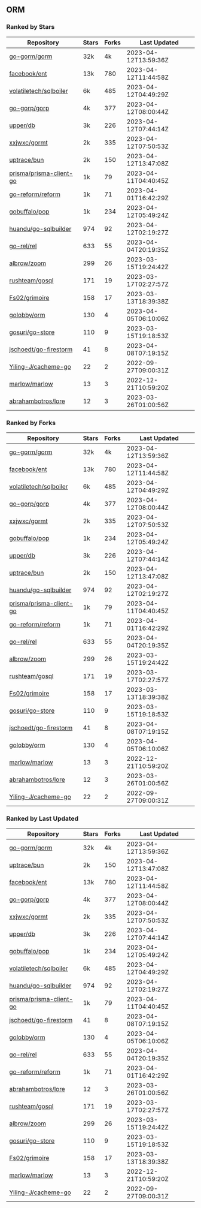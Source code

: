 ## ORM

### Ranked by Stars

| Repository | Stars | Forks | Last Updated |
|------------|-------|-------|--------------|
| [go-gorm/gorm](https://github.com/go-gorm/gorm) | 32k | 4k | 2023-04-12T13:59:36Z |
| [facebook/ent](https://github.com/facebook/ent) | 13k | 780 | 2023-04-12T11:44:58Z |
| [volatiletech/sqlboiler](https://github.com/volatiletech/sqlboiler) | 6k | 485 | 2023-04-12T04:49:29Z |
| [go-gorp/gorp](https://github.com/go-gorp/gorp) | 4k | 377 | 2023-04-12T08:00:44Z |
| [upper/db](https://github.com/upper/db) | 3k | 226 | 2023-04-12T07:44:14Z |
| [xxjwxc/gormt](https://github.com/xxjwxc/gormt) | 2k | 335 | 2023-04-12T07:50:53Z |
| [uptrace/bun](https://github.com/uptrace/bun) | 2k | 150 | 2023-04-12T13:47:08Z |
| [prisma/prisma-client-go](https://github.com/prisma/prisma-client-go) | 1k | 79 | 2023-04-11T04:40:45Z |
| [go-reform/reform](https://github.com/go-reform/reform) | 1k | 71 | 2023-04-01T16:42:29Z |
| [gobuffalo/pop](https://github.com/gobuffalo/pop) | 1k | 234 | 2023-04-12T05:49:24Z |
| [huandu/go-sqlbuilder](https://github.com/huandu/go-sqlbuilder) | 974 | 92 | 2023-04-12T02:19:27Z |
| [go-rel/rel](https://github.com/go-rel/rel) | 633 | 55 | 2023-04-04T20:19:35Z |
| [albrow/zoom](https://github.com/albrow/zoom) | 299 | 26 | 2023-03-15T19:24:42Z |
| [rushteam/gosql](https://github.com/rushteam/gosql) | 171 | 19 | 2023-03-17T02:27:57Z |
| [Fs02/grimoire](https://github.com/Fs02/grimoire) | 158 | 17 | 2023-03-13T18:39:38Z |
| [golobby/orm](https://github.com/golobby/orm) | 130 | 4 | 2023-04-05T06:10:06Z |
| [gosuri/go-store](https://github.com/gosuri/go-store) | 110 | 9 | 2023-03-15T19:18:53Z |
| [jschoedt/go-firestorm](https://github.com/jschoedt/go-firestorm) | 41 | 8 | 2023-04-08T07:19:15Z |
| [Yiling-J/cacheme-go](https://github.com/Yiling-J/cacheme-go) | 22 | 2 | 2022-09-27T09:00:31Z |
| [marlow/marlow](https://github.com/marlow/marlow) | 13 | 3 | 2022-12-21T10:59:20Z |
| [abrahambotros/lore](https://github.com/abrahambotros/lore) | 12 | 3 | 2023-03-26T01:00:56Z |

### Ranked by Forks

| Repository | Stars | Forks | Last Updated |
|------------|-------|-------|--------------|
| [go-gorm/gorm](https://github.com/go-gorm/gorm) | 32k | 4k | 2023-04-12T13:59:36Z |
| [facebook/ent](https://github.com/facebook/ent) | 13k | 780 | 2023-04-12T11:44:58Z |
| [volatiletech/sqlboiler](https://github.com/volatiletech/sqlboiler) | 6k | 485 | 2023-04-12T04:49:29Z |
| [go-gorp/gorp](https://github.com/go-gorp/gorp) | 4k | 377 | 2023-04-12T08:00:44Z |
| [xxjwxc/gormt](https://github.com/xxjwxc/gormt) | 2k | 335 | 2023-04-12T07:50:53Z |
| [gobuffalo/pop](https://github.com/gobuffalo/pop) | 1k | 234 | 2023-04-12T05:49:24Z |
| [upper/db](https://github.com/upper/db) | 3k | 226 | 2023-04-12T07:44:14Z |
| [uptrace/bun](https://github.com/uptrace/bun) | 2k | 150 | 2023-04-12T13:47:08Z |
| [huandu/go-sqlbuilder](https://github.com/huandu/go-sqlbuilder) | 974 | 92 | 2023-04-12T02:19:27Z |
| [prisma/prisma-client-go](https://github.com/prisma/prisma-client-go) | 1k | 79 | 2023-04-11T04:40:45Z |
| [go-reform/reform](https://github.com/go-reform/reform) | 1k | 71 | 2023-04-01T16:42:29Z |
| [go-rel/rel](https://github.com/go-rel/rel) | 633 | 55 | 2023-04-04T20:19:35Z |
| [albrow/zoom](https://github.com/albrow/zoom) | 299 | 26 | 2023-03-15T19:24:42Z |
| [rushteam/gosql](https://github.com/rushteam/gosql) | 171 | 19 | 2023-03-17T02:27:57Z |
| [Fs02/grimoire](https://github.com/Fs02/grimoire) | 158 | 17 | 2023-03-13T18:39:38Z |
| [gosuri/go-store](https://github.com/gosuri/go-store) | 110 | 9 | 2023-03-15T19:18:53Z |
| [jschoedt/go-firestorm](https://github.com/jschoedt/go-firestorm) | 41 | 8 | 2023-04-08T07:19:15Z |
| [golobby/orm](https://github.com/golobby/orm) | 130 | 4 | 2023-04-05T06:10:06Z |
| [marlow/marlow](https://github.com/marlow/marlow) | 13 | 3 | 2022-12-21T10:59:20Z |
| [abrahambotros/lore](https://github.com/abrahambotros/lore) | 12 | 3 | 2023-03-26T01:00:56Z |
| [Yiling-J/cacheme-go](https://github.com/Yiling-J/cacheme-go) | 22 | 2 | 2022-09-27T09:00:31Z |

### Ranked by Last Updated

| Repository | Stars | Forks | Last Updated |
|------------|-------|-------|--------------|
| [go-gorm/gorm](https://github.com/go-gorm/gorm) | 32k | 4k | 2023-04-12T13:59:36Z |
| [uptrace/bun](https://github.com/uptrace/bun) | 2k | 150 | 2023-04-12T13:47:08Z |
| [facebook/ent](https://github.com/facebook/ent) | 13k | 780 | 2023-04-12T11:44:58Z |
| [go-gorp/gorp](https://github.com/go-gorp/gorp) | 4k | 377 | 2023-04-12T08:00:44Z |
| [xxjwxc/gormt](https://github.com/xxjwxc/gormt) | 2k | 335 | 2023-04-12T07:50:53Z |
| [upper/db](https://github.com/upper/db) | 3k | 226 | 2023-04-12T07:44:14Z |
| [gobuffalo/pop](https://github.com/gobuffalo/pop) | 1k | 234 | 2023-04-12T05:49:24Z |
| [volatiletech/sqlboiler](https://github.com/volatiletech/sqlboiler) | 6k | 485 | 2023-04-12T04:49:29Z |
| [huandu/go-sqlbuilder](https://github.com/huandu/go-sqlbuilder) | 974 | 92 | 2023-04-12T02:19:27Z |
| [prisma/prisma-client-go](https://github.com/prisma/prisma-client-go) | 1k | 79 | 2023-04-11T04:40:45Z |
| [jschoedt/go-firestorm](https://github.com/jschoedt/go-firestorm) | 41 | 8 | 2023-04-08T07:19:15Z |
| [golobby/orm](https://github.com/golobby/orm) | 130 | 4 | 2023-04-05T06:10:06Z |
| [go-rel/rel](https://github.com/go-rel/rel) | 633 | 55 | 2023-04-04T20:19:35Z |
| [go-reform/reform](https://github.com/go-reform/reform) | 1k | 71 | 2023-04-01T16:42:29Z |
| [abrahambotros/lore](https://github.com/abrahambotros/lore) | 12 | 3 | 2023-03-26T01:00:56Z |
| [rushteam/gosql](https://github.com/rushteam/gosql) | 171 | 19 | 2023-03-17T02:27:57Z |
| [albrow/zoom](https://github.com/albrow/zoom) | 299 | 26 | 2023-03-15T19:24:42Z |
| [gosuri/go-store](https://github.com/gosuri/go-store) | 110 | 9 | 2023-03-15T19:18:53Z |
| [Fs02/grimoire](https://github.com/Fs02/grimoire) | 158 | 17 | 2023-03-13T18:39:38Z |
| [marlow/marlow](https://github.com/marlow/marlow) | 13 | 3 | 2022-12-21T10:59:20Z |
| [Yiling-J/cacheme-go](https://github.com/Yiling-J/cacheme-go) | 22 | 2 | 2022-09-27T09:00:31Z |

